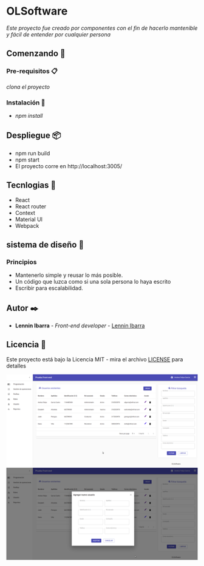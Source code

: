 # OLSoftware

_Este proyecto fue creado por componentes con el fin de hacerlo mantenible y fácil de entender por cualquier persona_

## Comenzando 🚀

### Pre-requisitos 📋
_clona el proyecto_

### Instalación 🔧
- _npm install_

## Despliegue 📦
- npm run build
- npm start 
- El proyecto corre en http://localhost:3005/

## Tecnlogias 🔧
- React
- React router
- Context
- Material UI
- Webpack

## sistema de diseño 🚀

### Principios
- Mantenerlo simple y reusar lo más posible.
- Un código que luzca como si una sola persona lo haya escrito
- Escribir para escalabilidad.

## Autor ✒️

- **Lennin Ibarra** - _Front-end developer_ - [Lennin Ibarra](https://github.com/lenninIbarrraGonzalez)

## Licencia 📄
Este proyecto está bajo la Licencia MIT - mira el archivo [LICENSE](https://wikis.fdi.ucm.es/ELP/Licencia_MIT) para detalles

![alt text](https://github.com/lenninIbarrraGonzalez/OLSoftware/blob/develop/imagen.png)
![alt text](https://github.com/lenninIbarrraGonzalez/OLSoftware/blob/develop/imagen2.png)


